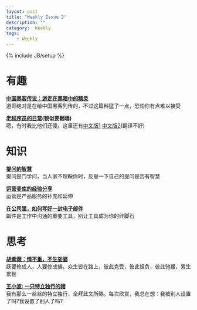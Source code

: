 ```yaml
---
layout: post
title: "Weekly Issue 2"
description: ""
category:  Weekly
tags: 
    - Weekly
---
```

{% include JB/setup %}

# 有趣
**[中国黑客传说：游走在黑暗中的精灵](http://taosay.net/?p=189)**  
道哥绝对是在给中国黑客列传的，不过这篇料猛了一点，恐怕你有点难以接受

**[老程序员的日常](http://www.mitbbs.com/article_t/Joke/32448171.html)(貌似要翻墙)**  
嗯，有时我比他们还傻。这里还有[中文版1](http://www.aqee.net/the-reality-of-developers-life/) [中文版2](http://blog.jobbole.com/33686/)(翻译不好)


# 知识
**[提问的智慧](http://www.wapm.cn/smart-questions/smart-questions-zh.html)**  
提问是门学问，当人家不理睬你时，反思一下自己的提问是否有智慧

**[运营麦库的经验分享](http://blog.sina.com.cn/s/blog_62eac7f1010173ad.html)**  
运营是产品服务的补充和延伸

**[在公司里，如何写好一封电子邮件](http://focuzine.com/2013/04/how-to-write-a-good-email-in-your-company/)**  
邮件是工作中沟通的重要工具，别让工具成为你的绊脚石


# 思考
**[胡紫薇：情不重，不生娑婆](http://www.niubo.cc/article-811-1.html)**  
妖要修成人，人要修成佛。众生皆在路上，彼此克受，彼此担负，彼此驰援，累生累世

**[王小波: 一只特立独行的猪](http://www.douban.com/group/topic/6822957/)**  
我有那么一丝丝的特立独行，全拜此文所赐。每次欣赏，我总在想：我被别人设置了吗?我设置了别人了吗?

